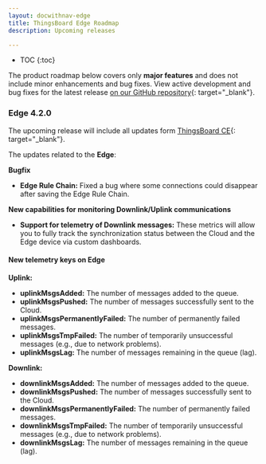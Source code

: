 ```yaml
---
layout: docwithnav-edge
title: ThingsBoard Edge Roadmap
description: Upcoming releases

---
```


* TOC
{:toc}

The product roadmap below covers only **major features** and does not include minor enhancements and bug fixes.
View active development and bug fixes for the latest release [on our GitHub repository](https://github.com/thingsboard/thingsboard-edge/tree/master){: target="_blank"}.

### Edge 4.2.0

The upcoming release will include all updates form [ThingsBoard CE](/docs/reference/roadmap/){: target="_blank"}.

The updates related to the **Edge**:

**Bugfix**
* **Edge Rule Chain:** Fixed a bug where some connections could disappear after saving the Edge Rule Chain.

**New capabilities for monitoring Downlink/Uplink communications**
* **Support for telemetry of Downlink messages:** These metrics will allow you to fully track the synchronization status between the Cloud and the Edge device via custom dashboards.

#### New telemetry keys on Edge

**Uplink:**
* **uplinkMsgsAdded:** The number of messages added to the queue.
* **uplinkMsgsPushed:** The number of messages successfully sent to the Cloud.
* **uplinkMsgsPermanentlyFailed:** The number of permanently failed messages.
* **uplinkMsgsTmpFailed:** The number of temporarily unsuccessful messages (e.g., due to network problems).
* **uplinkMsgsLag:** The number of messages remaining in the queue (lag).

**Downlink:**
* **downlinkMsgsAdded:** The number of messages added to the queue.
* **downlinkMsgsPushed:** The number of messages successfully sent to the Cloud.
* **downlinkMsgsPermanentlyFailed:** The number of permanently failed messages.
* **downlinkMsgsTmpFailed:** The number of temporarily unsuccessful messages (e.g., due to network problems).
* **downlinkMsgsLag:** The number of messages remaining in the queue (lag).

